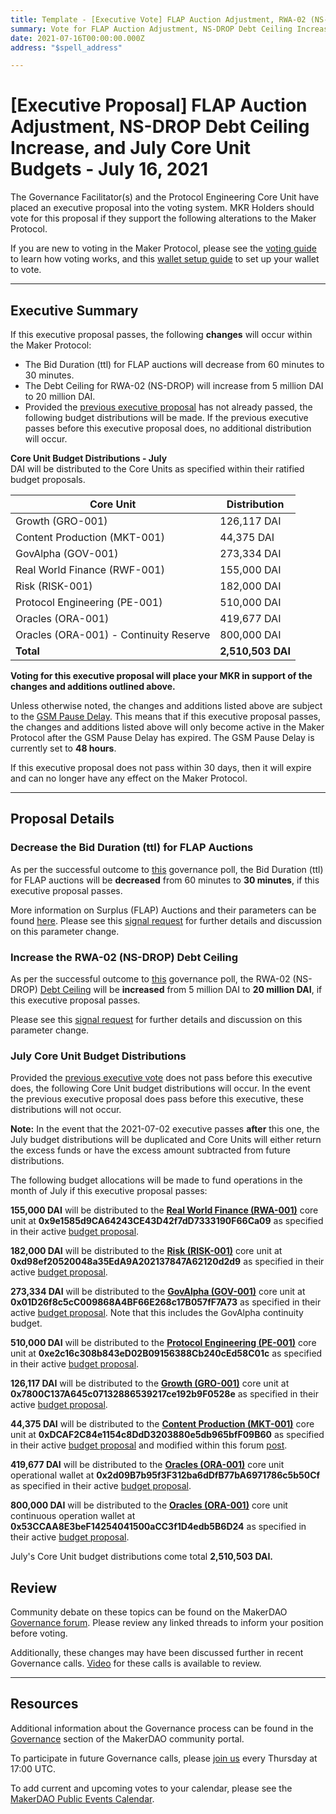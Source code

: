 ```yaml
---
title: Template - [Executive Vote] FLAP Auction Adjustment, RWA-02 (NS-DROP) Debt Ceiling Increase, and July Core Unit Budgets - July 16, 2021
summary: Vote for FLAP Auction Adjustment, NS-DROP Debt Ceiling Increase, and July Core Unit Budgets
date: 2021-07-16T00:00:00.000Z
address: "$spell_address"

---
```

# [Executive Proposal] FLAP Auction Adjustment, NS-DROP Debt Ceiling Increase, and July Core Unit Budgets - July 16, 2021

The Governance Facilitator(s) and the Protocol Engineering Core Unit have placed an executive proposal into the voting system. MKR Holders should vote for this proposal if they support the following alterations to the Maker Protocol.

If you are new to voting in the Maker Protocol, please see the [voting guide](https://community-development.makerdao.com/en/learn/governance/how-voting-works/) to learn how voting works, and this [wallet setup guide](https://community-development.makerdao.com/en/learn/governance/voting-setup/) to set up your wallet to vote.

---

## Executive Summary

If this executive proposal passes, the following **changes** will occur within the Maker Protocol:
- The Bid Duration (ttl) for FLAP auctions will decrease from 60 minutes to 30 minutes.
- The Debt Ceiling for RWA-02 (NS-DROP) will increase from 5 million DAI to 20 million DAI.
- Provided the [previous executive proposal](https://vote.makerdao.com/executive/template-executive-vote-rates-changes-july-core-unit-budgets-and-psm-dc-iam-july-2-2021?network=mainnet#proposal-detail) has not already passed, the following budget distributions will be made. If the previous executive passes before this executive proposal does, no additional distribution will occur.

**Core Unit Budget Distributions - July**  
DAI will be distributed to the Core Units as specified within their ratified budget proposals.

| Core Unit | Distribution |
|-|-|
| Growth (GRO-001) | 126,117 DAI|
| Content Production (MKT-001) | 44,375 DAI|
| GovAlpha (GOV-001) | 273,334 DAI|
| Real World Finance (RWF-001) | 155,000 DAI|
| Risk (RISK-001) | 182,000 DAI|
| Protocol Engineering (PE-001) | 510,000 DAI|
| Oracles (ORA-001) | 419,677 DAI|
| Oracles (ORA-001) - Continuity Reserve | 800,000 DAI|
| **Total** | **2,510,503 DAI** |

**Voting for this executive proposal will place your MKR in support of the changes and additions outlined above.**

Unless otherwise noted, the changes and additions listed above are subject to the [GSM Pause Delay](https://community-development.makerdao.com/en/learn/governance/param-gsm-pause-delay). This means that if this executive proposal passes, the changes and additions listed above will only become active in the Maker Protocol after the GSM Pause Delay has expired. The GSM Pause Delay is currently set to **48 hours**.

If this executive proposal does not pass within 30 days, then it will expire and can no longer have any effect on the Maker Protocol.

---

## Proposal Details

### Decrease the Bid Duration (ttl) for FLAP Auctions

As per the successful outcome to [this](https://vote.makerdao.com/polling/Qmb65Ynh?network=mainnet#poll-detail) governance poll, the Bid Duration (ttl) for FLAP auctions will be **decreased** from 60 minutes to **30 minutes**, if this executive proposal passes.

More information on Surplus (FLAP) Auctions and their parameters can be found [here](https://docs.makerdao.com/auctions/the-auctions-of-the-maker-protocol#surplus-auction). Please see this [signal request](https://forum.makerdao.com/t/signal-request-adjusting-ttl-bid-duration-on-flap-auctions/8673) for further details and discussion on this parameter change.

### Increase the RWA-02 (NS-DROP) Debt Ceiling

As per the successful outcome to [this](https://vote.makerdao.com/polling/QmUNouQ7?network=mainnet#poll-detail) governance poll, the RWA-02 (NS-DROP) [Debt Ceiling](https://community-development.makerdao.com/en/learn/governance/param-debt-ceiling) will be **increased** from 5 million DAI to **20 million DAI**, if this executive proposal passes.

Please see this [signal request](https://forum.makerdao.com/t/signal-request-increase-debt-ceiling-of-rwa-02-ns-drop-from-5m-to-20m/9077) for further details and discussion on this parameter change.

### July Core Unit Budget Distributions

Provided the [previous executive vote](https://vote.makerdao.com/executive/template-executive-vote-rates-changes-july-core-unit-budgets-and-psm-dc-iam-july-2-2021?network=mainnet#proposal-detail) does not pass before this executive does, the following Core Unit budget distributions will occur. In the event the previous executive proposal does pass before this executive, these distributions will not occur.

**Note:** In the event that the 2021-07-02 executive passes **after** this one, the July budget distributions will be duplicated and Core Units will either return the excess funds or have the excess amount subtracted from future distributions.

The following budget allocations will be made to fund operations in the month of July if this executive proposal passes:

**155,000 DAI** will be distributed to the **[Real World Finance (RWA-001)](https://mips.makerdao.com/mips/details/MIP39c2SP1)**  core unit at **0x9e1585d9CA64243CE43D42f7dD7333190F66Ca09**  as specified in their active [budget proposal](https://mips.makerdao.com/mips/details/MIP40c3SP12).

**182,000 DAI** will be distributed to the **[Risk (RISK-001)](https://mips.makerdao.com/mips/details/MIP39c2SP2)**  core unit at **0xd98ef20520048a35EdA9A202137847A62120d2d9**  as specified in their active [budget proposal](https://mips.makerdao.com/mips/details/MIP40c3SP13).

**273,334 DAI** will be distributed to the **[GovAlpha (GOV-001)](https://mips.makerdao.com/mips/details/MIP39c2SP3)** core unit at **0x01D26f8c5cC009868A4BF66E268c17B057fF7A73**  as specified in their active [budget proposal](https://mips.makerdao.com/mips/details/MIP40c3SP11). Note that this includes the GovAlpha continuity budget.

**510,000 DAI** will be distributed to the **[Protocol Engineering (PE-001)](https://mips.makerdao.com/mips/details/MIP39c2SP7)** core unit at **0xe2c16c308b843eD02B09156388Cb240cEd58C01c** as specified in their active [budget proposal](https://mips.makerdao.com/mips/details/MIP40c3SP7).

**126,117 DAI** will be distributed to the **[Growth (GRO-001)](https://mips.makerdao.com/mips/details/MIP39c2SP4)**  core unit at **0x7800C137A645c07132886539217ce192b9F0528e**  as specified in their active [budget proposal](https://mips.makerdao.com/mips/details/MIP40c3SP4).

**44,375 DAI** will be distributed to the **[Content Production (MKT-001)](https://mips.makerdao.com/mips/details/MIP39c2SP5)**  core unit at **0xDCAF2C84e1154c8DdD3203880e5db965bfF09B60** as specified in their active [budget proposal](https://mips.makerdao.com/mips/details/MIP41c4SP5) and modified within this forum [post](https://forum.makerdao.com/t/adding-content-production-multisig/8428/5).

**419,677 DAI** will be distributed to the **[Oracles (ORA-001)](https://mips.makerdao.com/mips/details/MIP39c2SP13)** core unit operational wallet at **0x2d09B7b95f3F312ba6dDfB77bA6971786c5b50Cf** as specified in their active [budget proposal](https://mips.makerdao.com/mips/details/MIP40c3SP15).

**800,000 DAI** will be distributed to the **[Oracles (ORA-001)](https://mips.makerdao.com/mips/details/MIP39c2SP13)** core unit continuous operation wallet at **0x53CCAA8E3beF14254041500aCC3f1D4edb5B6D24** as specified in their active [budget proposal](https://mips.makerdao.com/mips/details/MIP40c3SP15).

July's Core Unit budget distributions come total **2,510,503 DAI.**

## Review

Community debate on these topics can be found on the MakerDAO [Governance forum](https://forum.makerdao.com/). Please review any linked threads to inform your position before voting.

Additionally, these changes may have been discussed further in recent Governance calls. [Video](https://www.youtube.com/playlist?list=PLLzkWCj8ywWNq5-90-Id6VPSsrk4OWVan) for these calls is available to review.

---

## Resources

Additional information about the Governance process can be found in the [Governance](https://community-development.makerdao.com/en/learn/governance) section of the MakerDAO community portal.

To participate in future Governance calls, please [join us](https://github.com/makerdao/community/tree/master/governance/governance-and-risk-meetings) every Thursday at 17:00 UTC.

To add current and upcoming votes to your calendar, please see the [MakerDAO Public Events Calendar](https://calendar.google.com/calendar/embed?src=makerdao.com_3efhm2ghipksegl009ktniomdk%40group.calendar.google.com&ctz=UTC&mode=week&showCalendars=0&showPrint=0).
